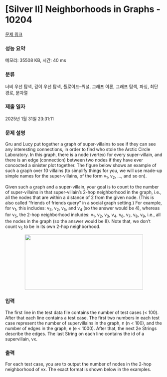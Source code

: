 # [Silver II] Neighborhoods in Graphs - 10204 

[문제 링크](https://www.acmicpc.net/problem/10204) 

### 성능 요약

메모리: 35508 KB, 시간: 40 ms

### 분류

너비 우선 탐색, 깊이 우선 탐색, 플로이드–워셜, 그래프 이론, 그래프 탐색, 파싱, 최단 경로, 문자열

### 제출 일자

2025년 1월 31일 23:31:11

### 문제 설명

<p>Gru and Lucy put together a graph of super-villains to see if they can see any interesting connections, in order to find who stole the Arctic Circle Laboratory. In this graph, there is a node (vertex) for every super-villain, and there is an edge (connection) between two nodes if they have ever concocted a sinister plot together. The figure below shows an example of such a graph over 10 villains (to simplify things for you, we will use made-up simple names for the super-villains, of the form v<sub>1</sub>, v<sub>2</sub>, ..., and so on).</p>

<p>Given such a graph and a super-villain, your goal is to count to the number of super-villains in that super-villain’s 2-hop neighborhood in the graph, i.e., all the nodes that are within a distance of 2 from the given node. (This is also called “friends of friends query” in a social graph setting.) For example, for v<sub>1</sub>, this includes: v<sub>3</sub>, v<sub>2</sub>, v<sub>5</sub>, and v<sub>4</sub> (so the answer would be 4), whereas for v<sub>5</sub>, the 2-hop neighborhood includes: v<sub>1</sub>, v<sub>2</sub>, v<sub>3</sub>, v<sub>4</sub>, v<sub>6</sub>, v<sub>7</sub>, v<sub>8</sub>, v<sub>9</sub>, i.e., all the nodes in the graph (so the answer would be 8). Note that, we don’t count v<sub>5</sub> to be in its own 2-hop neighborhood.</p>

<p style="text-align: center;"><img alt="" src="https://upload.acmicpc.net/637c1c2c-d979-4ce9-bb7e-291f54813010/-/preview/" style="width: 379px; height: 177px;"></p>

### 입력 

 <p>The first line in the test data file contains the number of test cases (< 100). After that each line contains a test case. The first two numbers in each test case represent the number of supervillains in the graph, n (n < 100), and the number of edges in the graph, e (e < 1000). After that, the next 2e Strings describe the edges. The last String on each line contains the id of a supervillain, vx.</p>

### 출력 

 <p>For each test case, you are to output the number of nodes in the 2-hop neighborhood of vx. The exact format is shown below in the examples.</p>

